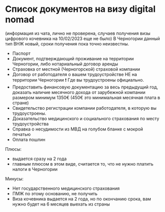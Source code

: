# Список документов на визу digital nomad

(информация из чата, лично не проверена, случаев получения визы цифрового кочевника на 10/02/2023 еще не было)
В Черногории данный тип ВНЖ новый, сроки получения пока точно неизвестны.

- Паспорт
- Документ, подтверждающий проживание на территории Черногории, либо нотариальный договор аренды
- Страховка от местной (Черногорской) страховой компании
- Договор от работодателя о вашем трудоустройстве НЕ на территории Черногории ❗️ Где вы трудоустроены официально.
- Предоставить финансовую документацию за весь предыдущий год, доказать наличие месячного дохода от зарубежной компании размером минимум 1350€ (450€ это минимальная месячная плата в стране)
- Свидетельство регистрации компании работодателя, в которую вы трудоустроены.
- Доказательство медицинского и социального страхования по месту трудоустройства
- Справка о несудимости из МВД на голубом бланке с мокрой печатью
- Оплата пошлин

Плюсы:

- выдается сразу на 2 года
- главным плюсом в этом виде, считается то, что не нужно платить налоги в Черногории

Минусы:

- Нет государственного медицинского страхования
- ПМЖ по этому основанию, не получить
- Виза кочевника выдается на 2 года, но по окончанию срока, вам нужно будет на 6 месяцев выехать из страны